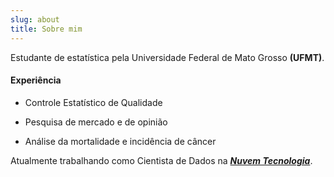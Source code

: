 ```yaml
---
slug: about
title: Sobre mim
---
```


Estudante de estatística pela Universidade Federal de Mato Grosso **(UFMT)**.

#### Experiência

- Controle Estatístico de Qualidade

- Pesquisa de mercado e de opinião

- Análise da mortalidade e incidência de câncer

Atualmente trabalhando como Cientista de Dados na [***Nuvem Tecnologia***](https://nuvem.net).